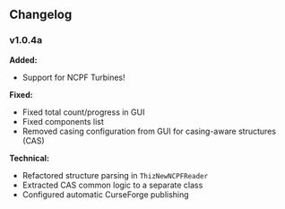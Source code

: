 ## Changelog

### v1.0.4a

**Added:**

* Support for NCPF Turbines!

**Fixed:**

* Fixed total count/progress in GUI
* Fixed components list
* Removed casing configuration from GUI for casing-aware structures (CAS)

**Technical:**

* Refactored structure parsing in `ThizNewNCPFReader`
* Extracted CAS common logic to a separate class
* Configured automatic CurseForge publishing